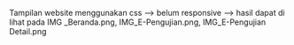 Tampilan website menggunakan css
--> belum responsive
--> hasil dapat di lihat pada IMG _Beranda.png, IMG_E-Pengujian.png, IMG_E-Pengujian Detail.png

